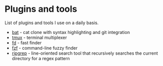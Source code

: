 # Plugins and tools

List of plugins and tools I use on a daily basis.

- [bat](https://github.com/sharkdp/bat) - cat clone with syntax highlighting and git integration
- [tmux](https://github.com/tmux/tmux/wiki) - terminal multiplexer
- [fd](https://github.com/sharkdp/fd) - fast finder
- [fzf](https://github.com/junegunn/fzf) - command-line fuzzy finder
- [ripgrep](https://github.com/BurntSushi/ripgrep) - line-oriented search tool that recursively searches the current directory for a regex pattern

